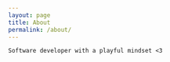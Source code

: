 ```yaml
---
layout: page
title: About
permalink: /about/
---
```


`Software developer with a playful mindset <3`

<!-- ![Alt text]({{ site.baseurl }}/assets/images/fun.png) -->
